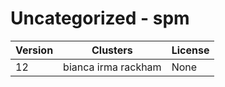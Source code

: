 # Uncategorized - spm







| Version | Clusters | License |
| ------- | -------- | ------- |
| 12 | bianca irma rackham | None |

